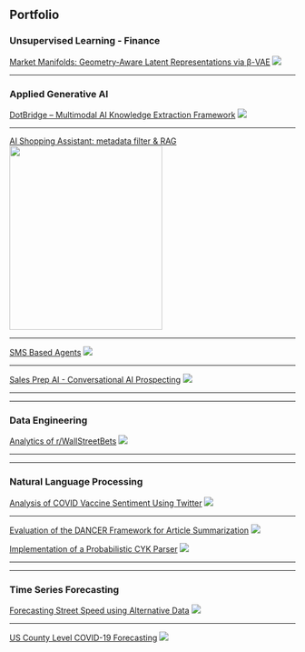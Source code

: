 ## Portfolio

### Unsupervised Learning - Finance
[Market Manifolds: Geometry-Aware Latent Representations via β-VAE](/market-manifolds)
<img src="images/clustering1.jpg?raw=true"/>

---

### Applied Generative AI
[DotBridge – Multimodal AI Knowledge Extraction Framework](/dotbridge)
<img src="images/brdge-ai-img.png?raw=true"/>

---
[AI Shopping Assistant: metadata filter & RAG](/ai-shopping)
<img src="images/shopping-assistant.png?raw=true" width="269" height="324"/>

---

[SMS Based Agents](/sms-ai)
<img src="images/sms-agents-img.png?raw=true"/>

---

[Sales Prep AI - Conversational AI Prospecting](/sales-ai) 
<img src="images/sales-prospect-ai.png?raw=true"/>

---
---

### Data Engineering

[Analytics of r/WallStreetBets](/wsb-project)
<img src="images/wsb-architecture.PNG?raw=true"/>

---

---

### Natural Language Processing

[Analysis of COVID Vaccine Sentiment Using Twitter](/vaccine-project)
<img src="images/AWS-Architecture-portfolio.png?raw=true"/>

---
[Evaluation of the DANCER Framework for Article Summarization](/summary-project)
<img src="images/dancer_testing.JPG?raw=true"/>

[Implementation of a Probabilistic CYK Parser](/parsing-project)
<img src="images/ParsingExample.JPG?raw=true"/>

---

---

### Time Series Forecasting

[Forecasting Street Speed using Alternative Data](/traffic-project)
<img src="images/street_speed.png?raw=true"/>

--- 
[US County Level COVID-19 Forecasting](/covid-project)
<img src = "images/CovidJune20.JPG?raw=true"/>
